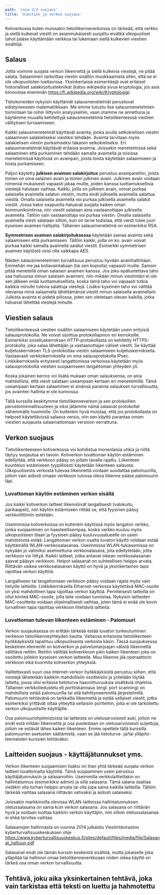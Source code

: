 ```yaml
---
path: '/osa-2/2-suojaus'
title: 'Viestien ja verkon suojaus'
---
```


<div> Kotiverkossa kuten muissakin tietoliikenneverkoissa on tärkeää, että verkko ja siellä kulkevat viestit on asianmukaisesti suojattu eivätkä ulkopuoliset tahot pääse käyttämään verkkoa tai lukemaan siellä kulkevien viestien sisältöjä.</div>

## Salaus

Jotta voimme suojata verkon liikennettä ja siellä kulkevia viestejä, ne pitää salata. Salaaminen tarkoittaa viestin sisällön muokkaamista siten, että se ei ole ulkopuolisten luettavissa. Yksinkertaisia esimerkkejä ovat erilaiset historialliset salakirjoitustekniikat (katso wikipedia sivua kryptologia, jos asia kiinnostaa enemmän https://fi.wikipedia.org/wiki/Kryptologia).

Tietokoneiden nykyisin käyttämät salausmenetelmät perustuvat edistyneeseen matematiikkaan. Me emme tutustu itse salausmenetelmien toimintaan tai niihin liittyviin analyyseihin, vaan otamme ne annettuna ja käytämme muualla kehitettyjä salausmenetelmiä tietoliikenteessä viestien välityksen turvaamiseen.

Kaikki salausmenetelmät käyttävät avainta, jonka avulla selkokielisen viestin salaaminen salakieliseksi viestiksi tehdään. Avainta tarvitaan myös salakielisen viestin purkamiseksi takaisin selkokieliseksi. Eri salausmenetelmät käyttävät erilaisia avaimia. Joissakin menetelmissä sekä salaaminen että purkaminen tehdään samalla avaimella ja toisissa menetelmissä käytössä on avainpari, joista toista käytetään salaamiseen ja toista purkamiseen.

Paljon käytetty <b>julkisen avaimen salakirjoitus</b> perustuu avainpareihin, joista toinen on oma salainen avain ja toinen julkinen avain. Julkinen avain voidaan nimensä mukaisesti vapaasti jakaa muille, joiden kanssa luottamuksellisia viestejä halutaan vaihtaa. Kaikki, joilla on julkinen avain, voivat purkaa salaisella avaimella salatun viestin, mutta eivät julkisella avaimella salattua viestiä. Omalla salaisella avaimella voi purkaa julkisella avaimella salatut viestit. Jossa kaksi osapuolta haluavat suojata kaiken oman kommunikointinsa, niin viestit salataan aina vastaanottajan julkisella avaimella. Tällöin vain vastaanottaja voi purkaa viestin. Omalla salaisella avaimella viesti salataan silloin, kun on tarve todistaa, että viesti tulee juuri kyseisen avaimen haltijalta. Tällainen salausmenetelmä on esimerkiksi RSA.

<b>Symmetrisen avaimen salakirjoituksessa</b> käytetään samaa avainta sekä salaamiseen että purkamiseen. Tällöin kaikki, joilla on ko. avain voivat purkaa kaikki samalla avaimella salatut viestit. Esimerkki symmetrisen avaimen käytöstä voisi olla vaikkapa AES.

Näiden salausmenetelmien turvallisuus perustuu hyvään avainhallintaan. Emmehän me jaa kotiavaintakaan (tai sen kopioita) vapaasti muille. Samoin pitää menetellä oman salaisen avaimen kanssa. Jos joku epäluotettava taho saa haltuunsa minun salaisen avaimeni, niin mikään minun viestintäni ei ole sen jälkeen enää luottamuksellista, koska tämä taho voi vapaasti tutkia kaikkia minulle tulevia salattuja viestejä. Lisäksi kyseinen taho voi väittää olevansa minä salaamalla lähettämänsä viestit minun salaisella avaimellani. Julkista avainta ei pidetä piilossa, joten sen oletetaan olevan kaikilla, jotka haluavat lähettää viestejä minulle.

## Viestien salaus

Tietoliikenteessä viestien sisällön salaamiseen käytetään usein erityisiä salausprotokollia. Ne voivat sijoittua protokollapinon eri kerroksille. Esimerkiksi sovelluskerroksen HTTP-protokollasta on kehitetty HTTPS-protokolla, joka salaa lähettäjän ja vastaanottajan väliset viestit. Se käyttää kuljetuskerroksen TLS-protokollaa viestin salaamiseen kuljetuskerroksella. Vastaavasti verkkokerroksella on oma salausprotokolla IPsec. Linkkikerroksella erityisesti langattomissa verkoissa käytetään myös salausprotokollia viestien suojaamiseen langattoman yhteyden yli.

Koska jokainen kerros voi lisätä mukaan oman salauksensa, on aina mahdollista, että viesti salataan useampaan kertaan eri menetelmillä. Tämä useampaan kertaan salaaminen ei sinänsä paranna salauksen turvallisuutta, jos avainten hallinta ei ole kunnossa.

Tällä kurssilla keskitymme tietoliikenneverkon ja sen protokollien perustoiminnallisuuteen ja siksi jätämme nämä salaavat protokollat vähemmälle huomiolle. On kuitenkin hyvä muistaa, että jos protokollasta on helposti käytettävissä salaava versio, niin sen käyttö parantaa omien viestien suojausta salaamattomaan versioon verrattuna.

## Verkon suojaus

Tietoliikenteeseen kotiverkossa voi kohdistua monenlaisia uhkia ja niiltä täytyy suojautua eri tavoin. Kotiverkon luvattoman käytön estäminen edellyttää, että verkkoon pääsy on jollain tavalla rajattu. Liikenteen kuuntelun estämiseen tyypillisesti käytetään liikenteen salausta. Ulkopuolisesta verkosta tulevaa liikennettä voidaan suodattaa palomuurilla, jolloin vain aidosti omaan verkkoon tulossa oleva liikenne pääse palomuurin läpi.

### Luvattoman käytön estäminen verkon sisällä

Jos kaikki kotiverkon laitteet liikennöivät langallisesti (valokuitu, parikaapeli), niin käytön estämiseen riittää se, että fyysinen pääsy verkkoliittimiin estetään.

Useimmissa kotiverkoissa on kuitenkin käytössä myös langaton verkko, jonka suojaaminen on haasteellisempaa, koska verkko kuuluu myös ulkopuoliseen tilaan ja fyysinen pääsy kuuluvuusalueelle on usein mahdotonta estää. Langattoman verkon osalta luvaton käyttö voidaan estää käyttämällä WLAN-verkkosalasanaa. Useimmissa WLAN-tukiasemissa on nykyään jo valmiiksi asennettuna verkkosalasana, jota edellytetään, jotta verkkoon voi liittyä. Kaikki laitteet, jotka antavat oikean verkkosalasanan saavat pääsyn verkkoon. Helpot salasanat on suhteellisen helppo arvata. Riittävän vaikea verkkosalasanan käyttö on hyvä ja yksinkertainen tapa rajoittaa verkon käyttöä.

Langalliseen tai langattomaan verkkoon pääsy voidaan rajata myös vain tietyille laitteille. Linkkikerroksella Ethernet-verkossa käytettävä MAC-osoite on yksi mahdollinen tapa rajoittaa verkon käyttöä. Perinteisesti laitteilla on ollut kiinteä MAC-osoite, jolla laite voidaan tunnistaa. Nykyisin laitteiden MAC-osoitteita voidaan ohjelmallisesti vaihtaa, joten tämä ei enää ole kovin turvallinen tapa rajoittaa verkkoon liitettäviä laitteita. 


### Luvattoman tulevan liikenteen estäminen - Palomuuri

Verkon suojauksessa on erittäin tärkeää estää luvaton tunkeutuminen verkkoon tietoliikenneyhteyden kautta. Valtaosa erilaisista tietoliikenteen hyökkäyksistä tapahtuu ulkopuolisesta verkosta käsin. Tässä suojauksessa keskeinen elementti on kotiverkon ja palveluntarjoajan välistä liikennettä välittävä reititin. Reititin välittää kotiverkkoon päin kaiken liikenteen joka on osoitettu jollekin kyseisen verkon laitteelle. Muu liikenne jää operaattorin verkkoon eikä kuormita kotiverkon yhteyksiä.

Valitettavasti suuri osa internet-verkon hyökkäyksistä perustuu siihen, että viestejä lähetetään kaikkiin mahdollisiin osoitteisiin ja yritetään löytää laitetta, jossa olisi erilaisia tietoturva haavoittuvuuksia sisältäviä ohjelmia. Tällainen verkkotiedustelu eli porttiskannaus (engl. port scanning) on mahdollista estää palomuurilla tai sitä kehittyneemmillä järjestelmillä. Palomuurin tehtävänä on tarkkailla liikennettä ja estää sellaiset viestit, jotka esimerkiksi yrittävät ottaa yhteyttä sellaisiin portteihin, joita ei ole tarkoitettu verkon ulkopuolisille käyttäjille.

Osa palomuuriohjelmistoista tai laitteista on oletusarvoisesti auki, jolloin ne eivät estä mitään liikennettä ja osa puolestaan on oletusarvioisesti suljettuja, jolloin ne estävät lähes kaiken liikenteen. Emme opettele tällä kurssilla palomuurien asetusten säätämistä, vaan se jää tietoturva- ja/tai ylläpito- teemaisten kurssien tehtäväksi.

## Laitteiden suojaus - käyttäjätunnukset yms.

Verkon liikenteen suojaamisen lisäksi on ihan yhtä tärkeää suojata verkon laitteet luvattomalta käytöltä. Tämä suojaaminen usein perustuu käyttäjätunnuksiin ja salasanoihin. Useimmilla verkkolaitteillakin on hallintatunnus (esimerkiksi admin) ja sillä salasana. Tämä salana saattaa vieläkin olla turhan helppo arvata tai olla jopa sama kaikilla laitteilla. Tällöin tärkeää vaihtaa salasana riittävän vahvaksi ja aidosti salaiseksi.

Joissakin markkinoilla olevissa WLAN-laitteissa hallintatunnuksen oletussalasana on sama kuin verkon salasana. Jos salasana on riittävän hyvä ja voidaan luottaa kaikkiin verkon käyttäjiin, niin silloin oletussalasanaa ei ehkä tarvitse vaihtaa. 

Salasanojen hallinnasta on vuonna 2014 julkaistu Viestintäviraston kyberturvallisuuskeskuksen ohje https://www.kyberturvallisuuskeskus.fi/sites/default/files/media/file/Salasanat_haltuun.pdf

Salasanat eivät ole tämän kurssin keskeistä sisältöä, mutta jokaiselle joka ylläpitää tai hallinnoi omaa tietoliikenneverkkoaan niiden oikea käyttö on tärkeä osa oman verkon turvallisuutta.


## Tehtävä, joku aika yksinkertainen tehtävä, joka vain tarkistaa että teksti on luettu ja hahmotettu
